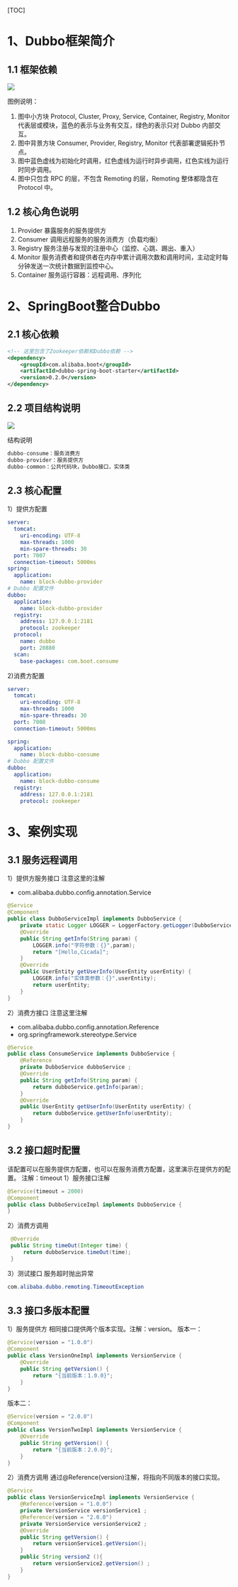 [TOC]

# 1、Dubbo框架简介
## 1.1 框架依赖
![](https://mmbiz.qpic.cn/mmbiz_png/uUIibyNXbAvBglqCD9UPo0ZDaoNFibndUHobDqCZib5MU3T7mASqIXzYdQL38miaBFZ1SbI9Dp4umicjx8hWjibwYpcw/640?wx_fmt=png&tp=webp&wxfrom=5&wx_lazy=1&wx_co=1)

图例说明：
1. 图中小方块 Protocol, Cluster, Proxy, Service, Container, Registry, Monitor 代表层或模块，蓝色的表示与业务有交互，绿色的表示只对 Dubbo 内部交互。
2. 图中背景方块 Consumer, Provider, Registry, Monitor 代表部署逻辑拓扑节点。
3. 图中蓝色虚线为初始化时调用，红色虚线为运行时异步调用，红色实线为运行时同步调用。
4. 图中只包含 RPC 的层，不包含 Remoting 的层，Remoting 整体都隐含在 Protocol 中。

## 1.2 核心角色说明
1. Provider 暴露服务的服务提供方
2. Consumer 调用远程服务的服务消费方（负载均衡）
3. Registry 服务注册与发现的注册中心（监控、心跳、踢出、重入）
4. Monitor 服务消费者和提供者在内存中累计调用次数和调用时间，主动定时每分钟发送一次统计数据到监控中心。
5. Container 服务运行容器：远程调用、序列化

# 2、SpringBoot整合Dubbo
## 2.1 核心依赖
```xml
<!-- 这里包含了Zookeeper依赖和Dubbo依赖 -->
<dependency>
    <groupId>com.alibaba.boot</groupId>
    <artifactId>dubbo-spring-boot-starter</artifactId>
    <version>0.2.0</version>
</dependency>
```

## 2.2 项目结构说明
![](https://mmbiz.qpic.cn/mmbiz_png/uUIibyNXbAvBglqCD9UPo0ZDaoNFibndUHPdlABOKgVsicC9PFUbyJa9iaZZD9dsGNibmVibd8QxbLrWp5Slw4erxFmw/640?wx_fmt=png&tp=webp&wxfrom=5&wx_lazy=1&wx_co=1)

结构说明
```java
dubbo-consume：服务消费方
dubbo-provider：服务提供方
dubbo-common：公共代码块，Dubbo接口，实体类
```

## 2.3 核心配置
1）提供方配置
```yml
server:
  tomcat:
    uri-encoding: UTF-8
    max-threads: 1000
    min-spare-threads: 30
  port: 7007
  connection-timeout: 5000ms
spring:
  application:
    name: block-dubbo-provider
# Dubbo 配置文件
dubbo:
  application:
    name: block-dubbo-provider
  registry:
    address: 127.0.0.1:2181
    protocol: zookeeper
  protocol:
    name: dubbo
    port: 20880
  scan:
    base-packages: com.boot.consume
```
2)消费方配置
```yml
server:
  tomcat:
    uri-encoding: UTF-8
    max-threads: 1000
    min-spare-threads: 30
  port: 7008
  connection-timeout: 5000ms

spring:
  application:
    name: block-dubbo-consume
# Dubbo 配置文件
dubbo:
  application:
    name: block-dubbo-consume
  registry:
    address: 127.0.0.1:2181
    protocol: zookeeper
```

# 3、案例实现
## 3.1 服务远程调用
1）提供方服务接口
注意这里的注解
- com.alibaba.dubbo.config.annotation.Service
```java
@Service
@Component
public class DubboServiceImpl implements DubboService {
    private static Logger LOGGER = LoggerFactory.getLogger(DubboServiceImpl.class) ;
    @Override
    public String getInfo(String param) {
        LOGGER.info("字符参数：{}",param);
        return "[Hello,Cicada]";
    }
    @Override
    public UserEntity getUserInfo(UserEntity userEntity) {
        LOGGER.info("实体类参数：{}",userEntity);
        return userEntity;
    }
}
```
2）消费方接口
注意这里注解
- com.alibaba.dubbo.config.annotation.Reference
- org.springframework.stereotype.Service
```java
@Service
public class ConsumeService implements DubboService {
    @Reference
    private DubboService dubboService ;
    @Override
    public String getInfo(String param) {
        return dubboService.getInfo(param);
    }
    @Override
    public UserEntity getUserInfo(UserEntity userEntity) {
        return dubboService.getUserInfo(userEntity);
    }
}
```

## 3.2 接口超时配置
该配置可以在服务提供方配置，也可以在服务消费方配置，这里演示在提供方的配置。
注解：timeout
1）服务接口注解
```java
@Service(timeout = 2000)
@Component
public class DubboServiceImpl implements DubboService {
}
```
2）消费方调用
```java
 @Override
 public String timeOut(Integer time) {
     return dubboService.timeOut(time);
 }
```
3）测试接口
服务超时抛出异常
```java
com.alibaba.dubbo.remoting.TimeoutException
```
## 3.3 接口多版本配置
1）服务提供方
相同接口提供两个版本实现。注解：version。
版本一：
```java
@Service(version = "1.0.0")
@Component
public class VersionOneImpl implements VersionService {
    @Override
    public String getVersion() {
        return "{当前版本：1.0.0}";
    }
}
```
版本二：
```java
@Service(version = "2.0.0")
@Component
public class VersionTwoImpl implements VersionService {
    @Override
    public String getVersion() {
        return "{当前版本：2.0.0}";
    }
}
```
2）消费方调用
通过@Reference(version)注解，将指向不同版本的接口实现。
```java
@Service
public class VersionServiceImpl implements VersionService {
    @Reference(version = "1.0.0")
    private VersionService versionService1 ;
    @Reference(version = "2.0.0")
    private VersionService versionService2 ;
    @Override
    public String getVersion() {
        return versionService1.getVersion();
    }
    public String version2 (){
        return versionService2.getVersion() ;
    }
}
```